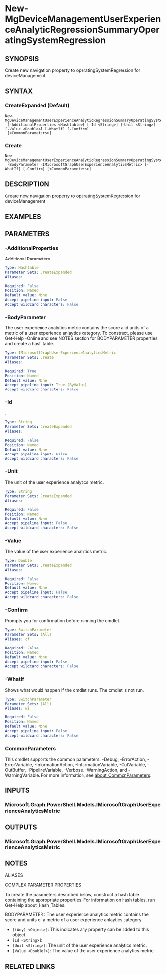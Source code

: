 ﻿---
external help file: Microsoft.Graph.DeviceManagement-help.xml
Module Name: Microsoft.Graph.DeviceManagement
online version: https://docs.microsoft.com/en-us/powershell/module/microsoft.graph.devicemanagement/new-mgdevicemanagementuserexperienceanalyticregressionsummaryoperatingsystemregression
schema: 2.0.0
---

# New-MgDeviceManagementUserExperienceAnalyticRegressionSummaryOperatingSystemRegression

## SYNOPSIS
Create new navigation property to operatingSystemRegression for deviceManagement

## SYNTAX

### CreateExpanded (Default)
```
New-MgDeviceManagementUserExperienceAnalyticRegressionSummaryOperatingSystemRegression
 [-AdditionalProperties <Hashtable>] [-Id <String>] [-Unit <String>] [-Value <Double>] [-WhatIf] [-Confirm]
 [<CommonParameters>]
```

### Create
```
New-MgDeviceManagementUserExperienceAnalyticRegressionSummaryOperatingSystemRegression
 -BodyParameter <IMicrosoftGraphUserExperienceAnalyticsMetric> [-WhatIf] [-Confirm] [<CommonParameters>]
```

## DESCRIPTION
Create new navigation property to operatingSystemRegression for deviceManagement

## EXAMPLES

## PARAMETERS

### -AdditionalProperties
Additional Parameters

```yaml
Type: Hashtable
Parameter Sets: CreateExpanded
Aliases:

Required: False
Position: Named
Default value: None
Accept pipeline input: False
Accept wildcard characters: False
```

### -BodyParameter
The user experience analytics metric contains the score and units of a metric of a user experience anlaytics category.
To construct, please use Get-Help -Online and see NOTES section for BODYPARAMETER properties and create a hash table.

```yaml
Type: IMicrosoftGraphUserExperienceAnalyticsMetric
Parameter Sets: Create
Aliases:

Required: True
Position: Named
Default value: None
Accept pipeline input: True (ByValue)
Accept wildcard characters: False
```

### -Id
.

```yaml
Type: String
Parameter Sets: CreateExpanded
Aliases:

Required: False
Position: Named
Default value: None
Accept pipeline input: False
Accept wildcard characters: False
```

### -Unit
The unit of the user experience analytics metric.

```yaml
Type: String
Parameter Sets: CreateExpanded
Aliases:

Required: False
Position: Named
Default value: None
Accept pipeline input: False
Accept wildcard characters: False
```

### -Value
The value of the user experience analytics metric.

```yaml
Type: Double
Parameter Sets: CreateExpanded
Aliases:

Required: False
Position: Named
Default value: None
Accept pipeline input: False
Accept wildcard characters: False
```

### -Confirm
Prompts you for confirmation before running the cmdlet.

```yaml
Type: SwitchParameter
Parameter Sets: (All)
Aliases: cf

Required: False
Position: Named
Default value: None
Accept pipeline input: False
Accept wildcard characters: False
```

### -WhatIf
Shows what would happen if the cmdlet runs.
The cmdlet is not run.

```yaml
Type: SwitchParameter
Parameter Sets: (All)
Aliases: wi

Required: False
Position: Named
Default value: None
Accept pipeline input: False
Accept wildcard characters: False
```

### CommonParameters
This cmdlet supports the common parameters: -Debug, -ErrorAction, -ErrorVariable, -InformationAction, -InformationVariable, -OutVariable, -OutBuffer, -PipelineVariable, -Verbose, -WarningAction, and -WarningVariable. For more information, see [about_CommonParameters](http://go.microsoft.com/fwlink/?LinkID=113216).

## INPUTS

### Microsoft.Graph.PowerShell.Models.IMicrosoftGraphUserExperienceAnalyticsMetric
## OUTPUTS

### Microsoft.Graph.PowerShell.Models.IMicrosoftGraphUserExperienceAnalyticsMetric
## NOTES

ALIASES

COMPLEX PARAMETER PROPERTIES

To create the parameters described below, construct a hash table containing the appropriate properties. For information on hash tables, run Get-Help about_Hash_Tables.


BODYPARAMETER <IMicrosoftGraphUserExperienceAnalyticsMetric>: The user experience analytics metric contains the score and units of a metric of a user experience anlaytics category.
  - `[(Any) <Object>]`: This indicates any property can be added to this object.
  - `[Id <String>]`: 
  - `[Unit <String>]`: The unit of the user experience analytics metric.
  - `[Value <Double?>]`: The value of the user experience analytics metric.

## RELATED LINKS
